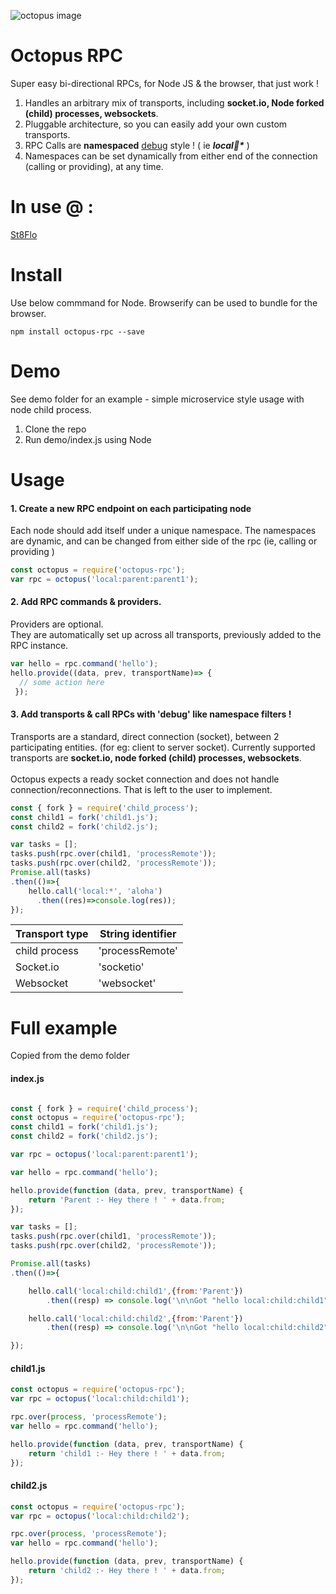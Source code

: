 ![octopus image][logo]

[logo]:https://upload.wikimedia.org/wikipedia/commons/thumb/0/01/Phantom_Open_Emoji_1f419.svg/240px-Phantom_Open_Emoji_1f419.svg.png

# Octopus RPC
Super easy bi-directional RPCs, for Node JS & the browser, that just work !
1. Handles an arbitrary mix of transports, including <b>socket.io, Node forked (child) processes, websockets</b>.
2. Pluggable architecture, so you can easily add your own custom transports.
3. RPC Calls are **namespaced** [debug](https://github.com/visionmedia/debug) style ! ( ie <b><i>local:child:*</i></b> )
4. Namespaces can be set dynamically from either end of the connection (calling or providing), at any time.

# In use @ :
[St8Flo](http://www.st8flo.com)

# Install
Use below commmand for Node. Browserify can be used to bundle for the browser.
```
npm install octopus-rpc --save
```


# Demo
See demo folder for an example - simple microservice style usage with node child process.

1. Clone the repo
2. Run demo/index.js using Node

# Usage
#### 1. Create a new RPC endpoint on each participating node
Each node should add itself under a unique namespace. The namespaces are dynamic, and can be changed from either side of the rpc (ie, calling or providing )
```javascript
const octopus = require('octopus-rpc');
var rpc = octopus('local:parent:parent1');
```



#### 2. Add RPC commands & providers.
Providers are optional.
<br>They are automatically set up across all transports, previously added to the RPC instance.
```javascript
var hello = rpc.command('hello');
hello.provide((data, prev, transportName)=> {
  // some action here
 });
```

#### 3. Add transports & call RPCs with 'debug' like namespace filters !<br>
Transports are a standard, direct connection (socket), between 2 participating entities. (for eg: client to server socket).
Currently supported transports are <b>socket.io, node forked (child) processes, websockets</b>.
<br><br>Octopus expects a ready socket connection and does not handle connection/reconnections. That is left to the user to implement.
```javascript
const { fork } = require('child_process');
const child1 = fork('child1.js');
const child2 = fork('child2.js');

var tasks = [];
tasks.push(rpc.over(child1, 'processRemote'));
tasks.push(rpc.over(child2, 'processRemote'));
Promise.all(tasks)
.then(()=>{
	hello.call('local:*', 'aloha')
	  .then((res)=>console.log(res));
});
```
Transport type | String identifier
--- | ---
child process | 'processRemote'
Socket.io | 'socketio'
Websocket | 'websocket'



# Full example
Copied from the demo folder

#### index.js
```javascript

const { fork } = require('child_process');
const octopus = require('octopus-rpc');
const child1 = fork('child1.js');
const child2 = fork('child2.js');

var rpc = octopus('local:parent:parent1');

var hello = rpc.command('hello');

hello.provide(function (data, prev, transportName) {
	return 'Parent :- Hey there ! ' + data.from;
});

var tasks = [];
tasks.push(rpc.over(child1, 'processRemote'));
tasks.push(rpc.over(child2, 'processRemote'));

Promise.all(tasks)
.then(()=>{

	hello.call('local:child:child1',{from:'Parent'})
		.then((resp) => console.log('\n\nGot "hello local:child:child1" response as :\n',resp)

	hello.call('local:child:child2',{from:'Parent'})
		.then((resp) => console.log('\n\nGot "hello local:child:child2" response as :\n',resp)

});

```
#### child1.js
```javascript
const octopus = require('octopus-rpc');
var rpc = octopus('local:child:child1');

rpc.over(process, 'processRemote');
var hello = rpc.command('hello');

hello.provide(function (data, prev, transportName) {
	return 'child1 :- Hey there ! ' + data.from;
});
```
#### child2.js
```javascript
const octopus = require('octopus-rpc');
var rpc = octopus('local:child:child2');

rpc.over(process, 'processRemote');
var hello = rpc.command('hello');

hello.provide(function (data, prev, transportName) {
	return 'child2 :- Hey there ! ' + data.from;
});
```
